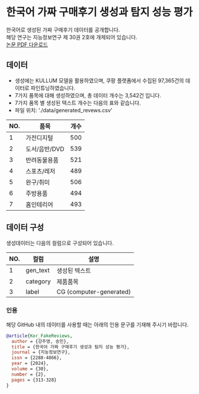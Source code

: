 # 한국어 가짜 구매후기 생성과 탐지 성능 평가

한국어로 생성된 가짜 구매후기 데이터를 공개합니다. <br/>
해당 연구는 지능정보연구 제 30권 2호에 개제되어 있습니다. <br/>
[논문 PDF 다운로드](https://www.jiisonline.org/files/DLA/20240630225137_16.%EA%B0%95%EC%A3%BC%EC%98%81(%EC%B5%9C%EC%A2%85).pdf?PHPSESSID=039313b0723e169a7164eb0416f16b72)



## 데이터
- 생성에는 KULLUM 모델을 활용하였으며, 쿠팡 플랫폼에서 수집된 97,365건의 데이터로 파인튜닝하였습니다. 
- 7가지 품목에 대해 생성하였으며, 총 데이터 개수는 3,542건 입니다.   
- 7가지 품목 별 생성된 텍스트 개수는 다음의 표와 같습니다.
- 파일 위치: './data/generated_revews.csv'


| NO. | 품목 | 개수 |
| --- | --- | --- |
| 1 | 가전디지털 | 500 | 
| 2 | 도서/음반/DVD | 539 |
| 3 | 반려동물용품 | 521 |
| 4 | 스포츠/레저  | 489 |
| 5 | 완구/취미 | 506 |
| 6 | 주방용품  | 494 |
| 7 | 홈인테리어 | 493 |

## 데이터 구성 
생성데이터는 다음의 컬럼으로 구성되어 있습니다. 

| NO. | 컬럼 | 설명 |
| --- | --- | --- |
| 1 | gen_text | 생성된 텍스트 |
| 2 | category | 제품품목 |
| 3 | label  | CG (computer-generated) |


### 인용
해당 GitHub 내의 데이터를 사용할 때는 아래의 인용 문구를 기재해 주시기 바랍니다.

```bibtex
@article{Kor_FakeReviews,
  author = {강주영, 송민},
  title = {한국어 가짜 구매후기 생성과 탐지 성능 평가},
  journal = {지능정보연구},
  issn = {2288-4866},
  year = {2024},
  volume = {30},
  number = {2},
  pages = {313-328}
}
